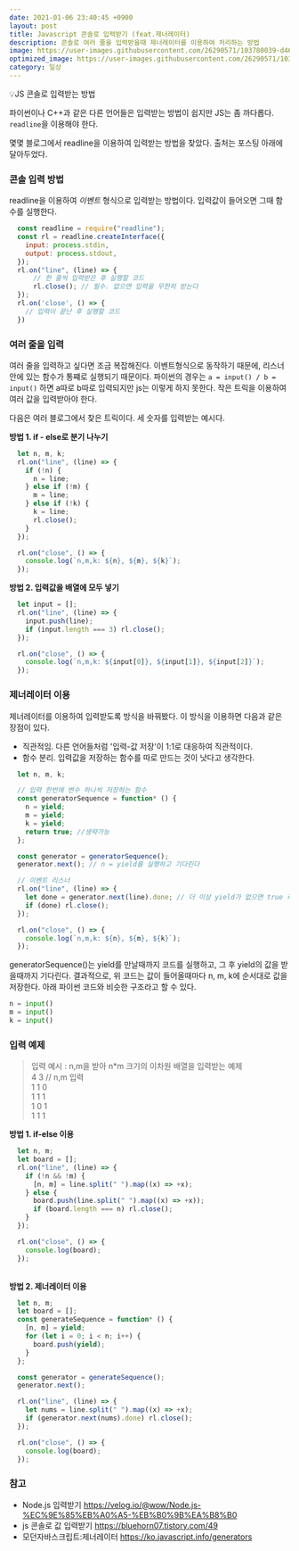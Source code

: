 ```yaml
---
date: 2021-01-06 23:40:45 +0900
layout: post
title: Javascript 콘솔로 입력받기 (feat.제너레이터)
description: 콘솔로 여러 줄을 입력받을때 제너레이터를 이용하여 처리하는 방법
image: https://user-images.githubusercontent.com/26290571/103780039-d46a5200-5077-11eb-8d9b-333cc28abdd1.png
optimized_image: https://user-images.githubusercontent.com/26290571/103780039-d46a5200-5077-11eb-8d9b-333cc28abdd1.png
category: 일상
---
```


<p class="callout"> 💡JS 콘솔로 입력받는 방법</p>

파이썬이나 C++과 같은 다른 언어들은 입력받는 방법이 쉽지만 JS는 좀 까다롭다.
`readline`을 이용해야 한다.

몇몇 블로그에서 readline을 이용하여 입력받는 방법을 찾았다. 출처는 포스팅 아래에 달아두었다.

### 콘솔 입력 방법

readline을 이용하여 *이벤트* 형식으로 입력받는 방법이다. 입력값이 들어오면 그때 함수를 실행한다.

```js
  const readline = require("readline");
  const rl = readline.createInterface({
    input: process.stdin,
    output: process.stdout,
  });
  rl.on("line", (line) => {
      // 한 줄씩 입력받은 후 실행할 코드
      rl.close(); // 필수. 없으면 입력을 무한히 받는다
  });
  rl.on('close', () => {
    // 입력이 끝난 후 실행할 코드
  })
```

### 여러 줄을 입력

여러 줄을 입력하고 싶다면 조금 복잡해진다. 이벤트형식으로 동작하기 때문에, 리스너 안에 있는 함수가 통쨰로 실행되기 때문이다. 파이썬의 경우는 `a = input() / b = input()` 하면 a따로 b따로 입력되지만 js는 이렇게 하지 못한다. 작은 트릭을 이용하여 여러 값을 입력받아야 한다.

다음은 여러 블로그에서 찾은 트릭이다. 세 숫자를 입력받는 예시다.


**방법 1. if - else로 분기 나누기**
```js
  let n, m, k;
  rl.on("line", (line) => {
    if (!n) {
      n = line;
    } else if (!m) {
      m = line;
    } else if (!k) {
      k = line;
      rl.close();
    }
  });

  rl.on("close", () => {
    console.log(`n,m,k: ${n}, ${m}, ${k}`);
  });
```

**방법 2. 입력값을 배열에 모두 넣기**
```js
  let input = [];
  rl.on("line", (line) => {
    input.push(line);
    if (input.length === 3) rl.close();
  });

  rl.on("close", () => {
    console.log(`n,m,k: ${input[0]}, ${input[1]}, ${input[2]}`);
  });
```


### 제너레이터 이용

제너레이터를 이용하여 입력받도록 방식을 바꿔봤다. 이 방식을 이용하면 다음과 같은 장점이 있다.
- 직관적임. 다른 언어들처럼 '입력-값 저장'이 1:1로 대응하여 직관적이다.
- 함수 분리. 입력값을 저장하는 함수를 따로 만드는 것이 낫다고 생각한다.

```js
  let n, m, k;

  // 입력 한번에 변수 하나씩 저장하는 함수
  const generatorSequence = function* () {
    n = yield;
    m = yield;
    k = yield;
    return true; //생략가능
  };

  const generator = generatorSequence();
  generator.next(); // n = yield를 실행하고 기다린다

  // 이벤트 리스너
  rl.on("line", (line) => {
    let done = generator.next(line).done; // 더 이상 yield가 없으면 true 리턴
    if (done) rl.close();
  });

  rl.on("close", () => {
    console.log(`n,m,k: ${n}, ${m}, ${k}`);
  });
```

generatorSequence()는 yield를 만날때까지 코드를 실행하고, 그 후 yield의 값을 받을때까지 기다린다. 결과적으로, 위 코드는 값이 들어올때마다 n, m, k에 순서대로 값을 저장한다. 아래 파이썬 코드와 비슷한 구조라고 할 수 있다.

```python
n = input()
m = input()
k = input()
```



### 입력 예제

> 입력 예시 : n,m을 받아 n*m 크기의 이차원 배열을 입력받는 예제\
>  4 3  // n,m 입력 \
>  1 1 0\
>  1 1 1\
>  1 0 1\
>  1 1 1


**방법 1. if-else 이용**
```js
  let n, m;
  let board = [];
  rl.on("line", (line) => {
    if (!n && !m) {
      [n, m] = line.split(" ").map((x) => +x);
    } else {
      board.push(line.split(" ").map((x) => +x));
      if (board.length === n) rl.close();
    }
  });

  rl.on("close", () => {
    console.log(board);
  });
```
  \
**방법 2. 제너레이터 이용**
```js
  let n, m;
  let board = [];
  const generateSequence = function* () {
    [n, m] = yield;
    for (let i = 0; i < n; i++) {
      board.push(yield);
    }
  };

  const generator = generateSequence();
  generator.next();

  rl.on("line", (line) => {
    let nums = line.split(" ").map((x) => +x);
    if (generator.next(nums).done) rl.close();
  });

  rl.on("close", () => {
    console.log(board);
  });
```

### 참고

- Node.js 입력받기 <https://velog.io/@wow/Node.js-%EC%9E%85%EB%A0%A5-%EB%B0%9B%EA%B8%B0>
- js 콘솔로 값 입력받기 <https://bluehorn07.tistory.com/49>
- 모던자바스크립트:제너레이터 <https://ko.javascript.info/generators>
